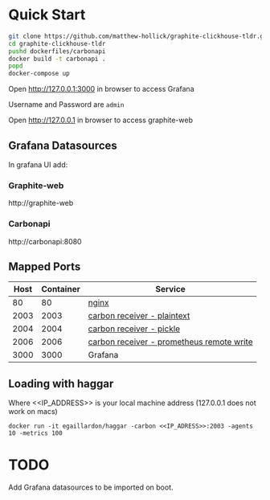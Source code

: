 # Quick Start
```sh
git clone https://github.com/matthew-hollick/graphite-clickhouse-tldr.git
cd graphite-clickhouse-tldr
pushd dockerfiles/carbonapi
docker build -t carbonapi .
popd
docker-compose up
```
Open http://127.0.0.1:3000 in browser to access Grafana

Username and Password are `admin`

Open http://127.0.0.1 in browser to access graphite-web

## Grafana Datasources

In grafana UI add:

### Graphite-web

http://graphite-web

### Carbonapi

http://carbonapi:8080

## Mapped Ports

Host | Container | Service
---- | --------- | -------------------------------------------------------------------------------------------------------------------
  80 |        80 | [nginx](https://www.nginx.com/resources/admin-guide/)
2003 |      2003 | [carbon receiver - plaintext](http://graphite.readthedocs.io/en/latest/feeding-carbon.html#the-plaintext-protocol)
2004 |      2004 | [carbon receiver - pickle](http://graphite.readthedocs.io/en/latest/feeding-carbon.html#the-pickle-protocol)
2006 |      2006 | [carbon receiver - prometheus remote write](https://prometheus.io/docs/prometheus/latest/configuration/configuration/#%3Cremote_write%3E)
3000 |      3000 | Grafana

## Loading with haggar

Where <<IP_ADDRESS>> is your local machine address (127.0.0.1 does not work on macs)

```
docker run -it egaillardon/haggar -carbon <<IP_ADRESS>>:2003 -agents 10 -metrics 100
```

# TODO
Add Grafana datasources to be imported on boot.
